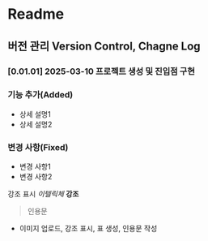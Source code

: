 # Readme

## 버전 관리 Version Control, Chagne Log

### [0.01.01] 2025-03-10 프로젝트 생성 및 진입점 구현
### 기능 추가(Added)
- 상세 설명1
- 상세 설명2

### 변경 사항(Fixed)
- 변경 사항1
- 변경 사항2

강조 표시
*이텔릭체*
**강조**

>인용문

- 이미지 업로드, 강조 표시, 표 생성, 인용문 작성
